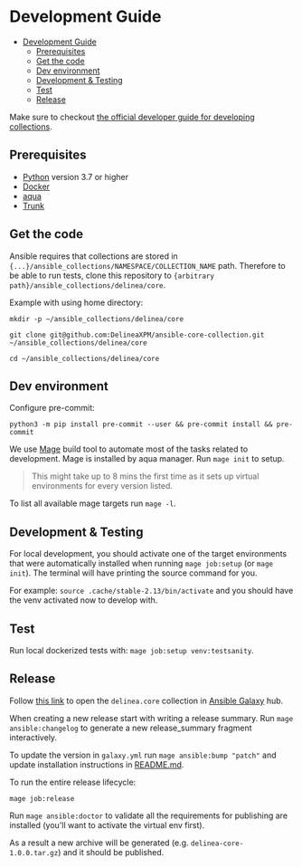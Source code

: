 # Development Guide

- [Development Guide](#development-guide)
  - [Prerequisites](#prerequisites)
  - [Get the code](#get-the-code)
  - [Dev environment](#dev-environment)
  - [Development \& Testing](#development--testing)
  - [Test](#test)
  - [Release](#release)

Make sure to checkout [the official developer guide for developing collections][developing-collections].

## Prerequisites

- [Python][get-python] version 3.7 or higher
- [Docker][get-docker]
- [aqua][get-aqua]
- [Trunk][get-trunk]

## Get the code

Ansible requires that collections are stored in `{...}/ansible_collections/NAMESPACE/COLLECTION_NAME` path.
Therefore to be able to run tests, clone this repository to `{arbitrary path}/ansible_collections/delinea/core`.

Example with using home directory:

```shell
mkdir -p ~/ansible_collections/delinea/core
```

```shell
git clone git@github.com:DelineaXPM/ansible-core-collection.git ~/ansible_collections/delinea/core
```

```shell
cd ~/ansible_collections/delinea/core
```

## Dev environment

Configure pre-commit:

```shell
python3 -m pip install pre-commit --user && pre-commit install && pre-commit
```

We use [Mage][mage] build tool to automate most of the tasks related to development.
Mage is installed by aqua manager.
Run `mage init` to setup.

> This might take up to 8 mins the first time as it sets up virtual environments for every version listed.

To list all available mage targets run `mage -l`.

## Development & Testing

For local development, you should activate one of the target environments that were automatically installed when running `mage job:setup` (or `mage init`).
The terminal will have printing the source command for you.

For example: `source .cache/stable-2.13/bin/activate` and you should have the venv activated now to develop with.

## Test

Run local dockerized tests with: `mage job:setup venv:testsanity`.

## Release

Follow [this link][delinea-core-galaxy] to open the `delinea.core` collection in [Ansible Galaxy][galaxy] hub.

When creating a new release start with writing a release summary.
Run `mage ansible:changelog` to generate a new release_summary fragment interactively.

To update the version in `galaxy.yml` run `mage ansible:bump "patch"` and update installation instructions in [README.md][readme.md].

To run the entire release lifecycle:

```shell
mage job:release
```

Run `mage ansible:doctor` to validate all the requirements for publishing are installed (you'll want to activate the virtual env first).

As a result a new archive will be generated (e.g. `delinea-core-1.0.0.tar.gz`) and it should be published.

[developing-collections]: https://docs.ansible.com/ansible/latest/dev_guide/developing_collections.html
[get-python]: https://www.python.org/downloads/
[get-docker]: https://docs.docker.com/get-docker/
[get-aqua]: https://aquaproj.github.io/docs/reference/install
[get-trunk]: https://docs.trunk.io/docs/install
[mage]: https://magefile.org/
[delinea-core-galaxy]: https://galaxy.ansible.com/delinea/core
[galaxy]: https://galaxy.ansible.com/
[readme.md]: README.md
